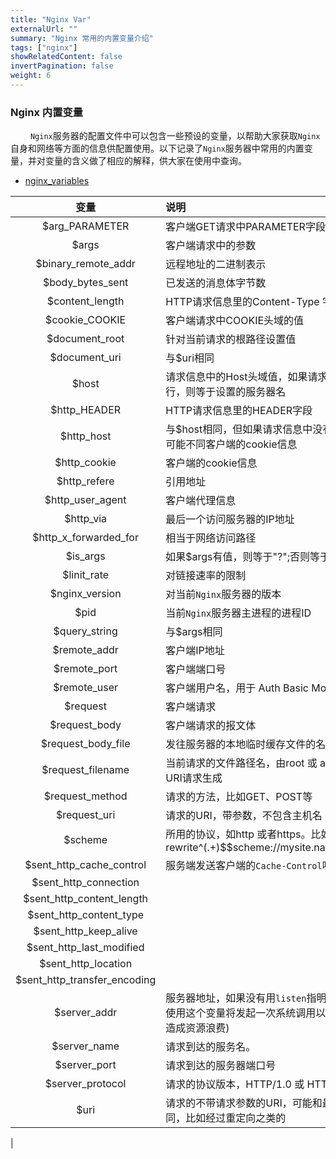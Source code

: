 ```yaml
---
title: "Nginx Var"
externalUrl: ""
summary: "Nginx 常用的内置变量介绍"
tags: ["nginx"]
showRelatedContent: false
invertPagination: false
weight: 6
---
```


### Nginx 内置变量
&emsp;&emsp; `Nginx`服务器的配置文件中可以包含一些预设的变量，以帮助大家获取`Nginx`自身和网络等方面的信息供配置使用。以下记录了`Nginx`服务器中常用的内置变量，并对变量的含义做了相应的解释，供大家在使用中查询。

- [nginx_variables](https://nginx.org/en/docs/varindex.html)

| 变量           | 说明  |
|:----:          | :---- |
| $arg_PARAMETER | 客户端GET请求中PARAMETER字段的值 |
| $args          | 客户端请求中的参数 |
| $binary_remote_addr | 远程地址的二进制表示 | 
| $body_bytes_sent | 已发送的消息体字节数 |
| $content_length | HTTP请求信息里的Content-Type 字段|
| $cookie_COOKIE  | 客户端请求中COOKIE头域的值 |
| $document_root | 针对当前请求的根路径设置值 |
| $document_uri | 与$uri相同 |
| $host | 请求信息中的Host头域值，如果请求中没有`Host`行，则等于设置的服务器名|
| $http_HEADER | HTTP请求信息里的HEADER字段 |
| $http_host  | 与$host相同，但如果请求信息中没有Host行，则可能不同客户端的cookie信息 |
| $http_cookie | 客户端的cookie信息 |
| $http_refere | 引用地址 |
| $http_user_agent | 客户端代理信息|
| $http_via | 最后一个访问服务器的IP地址 |
| $http_x_forwarded_for | 相当于网络访问路径 |
| $is_args | 如果$args有值，则等于"?";否则等于空 |
| $linit_rate | 对链接速率的限制 |
| $nginx_version | 对当前`Nginx`服务器的版本 |
| $pid | 当前`Nginx`服务器主进程的进程ID |
| $query_string | 与$args相同 |
| $remote_addr | 客户端IP地址 |
| $remote_port | 客户端端口号 |
| $remote_user | 客户端用户名，用于 Auth Basic Module验证 |
| $request | 客户端请求 |
| $request_body | 客户端请求的报文体 |
| $request_body_file | 发往服务器的本地临时缓存文件的名称 |
| $request_filename | 当前请求的文件路径名，由root 或 alias 指令与URI请求生成 |
| $request_method | 请求的方法，比如GET、POST等 |
| $request_uri | 请求的URI，带参数，不包含主机名 |
| $scheme | 所用的协议，如http 或者https。比如：rewrite^(.+)\$\$scheme://mysite.name$1redirect |
| $sent_http_cache_control | 服务端发送客户端的`Cache-Control`响应头的值。 |
| $sent_http_connection | |
| $sent_http_content_length ||
| $sent_http_content_type ||
| $sent_http_keep_alive ||
| $sent_http_last_modified ||
| $sent_http_location ||
| $sent_http_transfer_encoding ||
| $server_addr | 服务器地址，如果没有用`listen`指明服务器地址，使用这个变量将发起一次系统调用以取得地址(会造成资源浪费)|
| $server_name | 请求到达的服务名。|
| $server_port | 请求到达的服务器端口号 | 
| $server_protocol | 请求的协议版本，HTTP/1.0 或 HTTP/1.1 |
| $uri | 请求的不带请求参数的URI，可能和最初的值有不同，比如经过重定向之类的 | 
|

